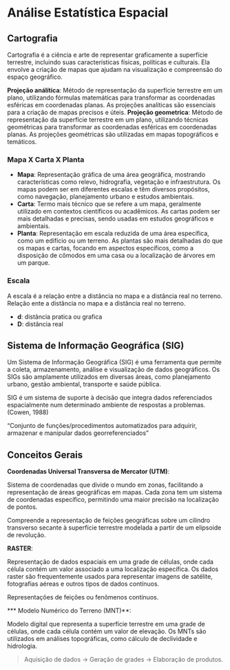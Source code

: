 # Análise Estatística Espacial

## Cartografia

Cartografia é a ciência e arte de representar graficamente a superfície terrestre, incluindo suas características físicas, políticas e culturais. Ela envolve a criação de mapas que ajudam na visualização e compreensão do espaço geográfico.

**Projeção análítica**: Método de representação da superfície terrestre em um plano, utilizando fórmulas matemáticas para transformar as coordenadas esféricas em coordenadas planas. As projeções analíticas são essenciais para a criação de mapas precisos e úteis.
**Projeção geometrica**: Método de representação da superfície terrestre em um plano, utilizando técnicas geométricas para transformar as coordenadas esféricas em coordenadas planas. As projeções geométricas são utilizadas em mapas topográficos e temáticos.


### Mapa X Carta X Planta

- **Mapa**: Representação gráfica de uma área geográfica, mostrando características como relevo, hidrografia, vegetação e infraestrutura. Os mapas podem ser em diferentes escalas e têm diversos propósitos, como navegação, planejamento urbano e estudos ambientais.
- **Carta**: Termo mais técnico que se refere a um mapa, geralmente utilizado em contextos científicos ou acadêmicos. As cartas podem ser mais detalhadas e precisas, sendo usadas em estudos geográficos e ambientais.
- **Planta**: Representação em escala reduzida de uma área específica, como um edifício ou um terreno. As plantas são mais detalhadas do que os mapas e cartas, focando em aspectos específicos, como a disposição de cômodos em uma casa ou a localização de árvores em um parque.

### Escala

A escala é a relação entre a distância no mapa e a distância real no terreno. Relação ente a distância no mapa e a distância real no terreno. 

- **d**: distância pratica ou grafica
- **D**: distância real


## Sistema de Informação Geográfica (SIG)

Um Sistema de Informação Geográfica (SIG) é uma ferramenta que permite a coleta, armazenamento, análise e visualização de dados geográficos. Os SIGs são amplamente utilizados em diversas áreas, como planejamento urbano, gestão ambiental, transporte e saúde pública.

SIG é um sistema de suporte à decisão que integra dados referenciados espacialmente num determinado ambiente de respostas a problemas. (Cowen, 1988)

“Conjunto de funções/procedimentos automatizados para adquirir, armazenar e manipular dados georreferenciados”


## Conceitos Gerais

**Coordenadas Universal Transversa de Mercator (UTM)**: 

Sistema de coordenadas que divide o mundo em zonas, facilitando a representação de áreas geográficas em mapas. Cada zona tem um sistema de coordenadas específico, permitindo uma maior precisão na localização de pontos. 

Compreende a representação de feições geográficas sobre um cilindro transverso secante à superfície terrestre modelada a partir de um elipsoide de revolução. 

**RASTER**: 

Representação de dados espaciais em uma grade de células, onde cada célula contém um valor associado a uma localização específica. Os dados raster são frequentemente usados para representar imagens de satélite, fotografias aéreas e outros tipos de dados contínuos.

Representações de feições ou fenômenos contínuos.

*** Modelo Numérico do Terreno (MNT)**:

Modelo digital que representa a superfície terrestre em uma grade de células, onde cada célula contém um valor de elevação. Os MNTs são utilizados em análises topográficas, como cálculo de declividade e hidrologia.

> Aquisição de dados -> Geração de grades -> Elaboração de produtos. 
